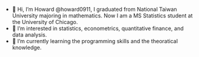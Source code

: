 - 👋 Hi, I’m Howard @howard0911, I graduated from National Taiwan University majoring in mathematics. Now I am a MS Statistics student at the University of Chicago. 
- 👀 I’m interested in statistics, econometrics, quantitative finance, and data analysis.
- 🌱 I’m currently learning the programming skills and the theoratical knowledge. 
<!-- - 💞️ I’m looking to collaborate on ... --->
<!-- - 📫 How to reach me ... ---> 

<!---
howard0911/howard0911 is a ✨ special ✨ repository because its `README.md` (this file) appears on your GitHub profile.
You can click the Preview link to take a look at your changes.
--->
